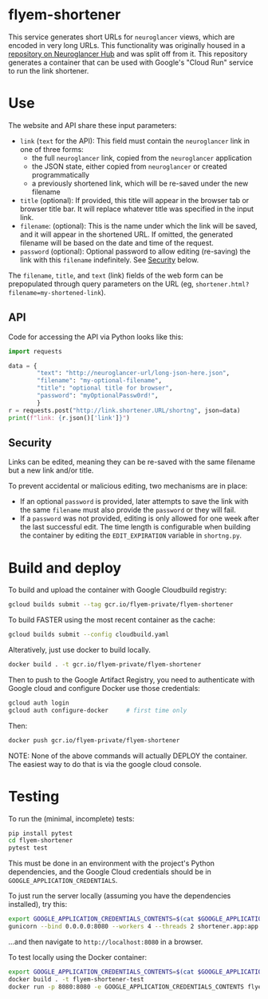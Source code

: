 flyem-shortener
===============

This service generates short URLs for `neuroglancer` views, which are encoded in very long URLs. This functionality was originally housed in a [repository on Neuroglancer Hub](https://github.com/neuroglancerhub/ngsupport) and was split off from it. This repository generates a container that can be used with Google's "Cloud Run" service to run the link shortener.

# Use

The website and API share these input parameters:

- `link` (`text` for the API): This field must contain the `neuroglancer` link in one of three forms:
    - the full `neuroglancer` link, copied from the `neuroglancer` application
    - the JSON state, either copied from `neuroglancer` or created programmatically
    - a previously shortened link, which will be re-saved under the new filename
- `title` (optional): If provided, this title will appear in the browser tab or browser title bar. It will replace whatever title was specified in the input link.
- `filename`: (optional): This is the name under which the link will be saved, and it will appear in the shortened URL. If omitted, the generated filename will be based on the date and time of the request.
- `password` (optional): Optional password to allow editing (re-saving) the link with this `filename` indefinitely. See [Security](#security) below.

The `filename`, `title`, and `text` (link) fields of the web form can be prepopulated through query parameters on the URL (eg, `shortener.html?filename=my-shortened-link`). 

## API

Code for accessing the API via Python looks like this:

```python
import requests

data = {
        "text": "http://neuroglancer-url/long-json-here.json",
        "filename": "my-optional-filename",
        "title": "optional title for browser",
        "password": "myOptionalPassw0rd!",
        }
r = requests.post("http://link.shortener.URL/shortng", json=data)
print(f"link: {r.json()['link']}")
```

## Security

Links can be edited, meaning they can be re-saved with the same filename but a new link and/or title.

To prevent accidental or malicious editing, two mechanisms are in place:
- If an optional `password` is provided, later attempts to save the link with the same `filename` must also provide the `password` or they will fail.
- If a `password` was not provided, editing is only allowed for one week after the last successful edit. The time length is configurable when building the container by editing the `EDIT_EXPIRATION` variable in `shortng.py`.


# Build and deploy

To build and upload the container with Google Cloudbuild registry:

```bash
gcloud builds submit --tag gcr.io/flyem-private/flyem-shortener
```

To build FASTER using the most recent container as the cache:

```bash
gcloud builds submit --config cloudbuild.yaml
```


Alteratively, just use docker to build locally.

```bash
docker build . -t gcr.io/flyem-private/flyem-shortener
```

Then to push to the Google Artifact Registry, you need to authenticate with Google cloud and configure Docker use those credentials:

```bash
gcloud auth login
gcloud auth configure-docker     # first time only
```

Then:

```bash
docker push gcr.io/flyem-private/flyem-shortener
```

NOTE: None of the above commands will actually DEPLOY the container.
      The easiest way to do that is via the google cloud console.

# Testing

To run the (minimal, incomplete) tests:

```bash
pip install pytest
cd flyem-shortener
pytest test
```

This must be done in an environment with the project's Python dependencies, and the Google Cloud credentials should be in `GOOGLE_APPLICATION_CREDENTIALS`.

To just run the server locally (assuming you have the dependencies installed), try this:

```bash
export GOOGLE_APPLICATION_CREDENTIALS_CONTENTS=$(cat $GOOGLE_APPLICATION_CREDENTIALS)
gunicorn --bind 0.0.0.0:8080 --workers 4 --threads 2 shortener.app:app
```

...and then navigate to `http://localhost:8080` in a browser.

To test locally using the Docker container:

```bash
export GOOGLE_APPLICATION_CREDENTIALS_CONTENTS=$(cat $GOOGLE_APPLICATION_CREDENTIALS)
docker build . -t flyem-shortener-test
docker run -p 8080:8080 -e GOOGLE_APPLICATION_CREDENTIALS_CONTENTS flyem-shortener-test
```
